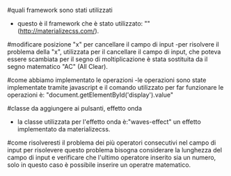 #quali framework sono stati utilizzati
- questo è il framework che è stato utilizzato: "<link rel="stylesheet" href="https://cdnjs.cloudflare.com/ajax/libs/materialize/0.97.3/css/materialize.min.css">" (http://materializecss.com/).

#modificare posizione "x" per cancellare il campo di input
-per risolvere il problema della "x", utilizzata per il cancellare il campo di input, che poteva essere scambiata per il segno di moltiplicazione è stata sostituita da il segno matematico "AC" (All Clear).

#come abbiamo implementato le operazioni
-le operazioni sono state implementate tramite javascript e il comando utilizzato per far funzionare le operazioni è: "document.getElementById('display').value"

#classe da aggiungere ai pulsanti, effetto onda
- la classe utilizzata per l'effetto onda è:"waves-effect" un effetto implementato da materializecss.

#come risolveresti il problema dei più operatori consecutivi nel campo di input
per risolevere questo problema bisogna considerare la lunghezza del campo di input e verificare che l'ultimo operatore inserito sia un numero, solo in questo caso è possibile inserire un operatre matematico.